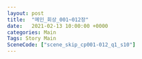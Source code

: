 ```yaml
---
layout: post
title:  "메인_회상_001~012장"
date:   2021-02-13 10:00:00 +0000
categories: Main
Tags: Story Main
SceneCode: ["scene_skip_cp001-012_q1_s10"]
---
```

